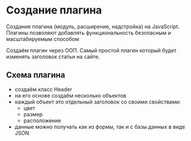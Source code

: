 # Создание плагина
Создание плагина (модуль, расширение, надстройка) на JavaScript. Плагины позволяют добавлять функциональность безопасным и масштабируемым способом

Создаём плагин через ООП. Самый простой плагин который будет изменять заголовок статьи на сайте.

## Схема плагина
- создаём класс Header
- на его основе создаём несколько объектов
- каждый объект это отдельный заголовок со своими свойствами:
    - цвет
    - размер
    - расположение
- данные можно получать как из формы, так и с базы данных в виде JSON

